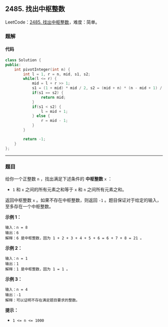 ## 2485. 找出中枢整数

LeetCode：[2485. 找出中枢整数](https://leetcode.cn/problems/find-the-pivot-integer/)，难度：简单。

### 题解

#### 代码

```c++
class Solution {
public:
    int pivotInteger(int n) {
        int l = 1, r = n, mid, s1, s2;
        while(l <= r) {
            mid = l + r >> 1;
            s1 = (1 + mid) * mid / 2, s2 = (mid + n) * (n - mid + 1) / 2;
            if(s1 == s2) {
                return mid;
            }
            if(s1 < s2) {
                l = mid + 1;
            } else {
                r = mid - 1;
            }
        }

        return -1;
    }
};
```



---



### 题目

给你一个正整数 `n` ，找出满足下述条件的 **中枢整数** `x` ：

- `1` 和 `x` 之间的所有元素之和等于 `x` 和 `n` 之间所有元素之和。

返回中枢整数 `x` 。如果不存在中枢整数，则返回 `-1` 。题目保证对于给定的输入，至多存在一个中枢整数。

 

**示例 1：**

```
输入：n = 8
输出：6
解释：6 是中枢整数，因为 1 + 2 + 3 + 4 + 5 + 6 = 6 + 7 + 8 = 21 。
```

**示例 2：**

```
输入：n = 1
输出：1
解释：1 是中枢整数，因为 1 = 1 。
```

**示例 3：**

```
输入：n = 4
输出：-1
解释：可以证明不存在满足题目要求的整数。
```

 

**提示：**

- `1 <= n <= 1000`


